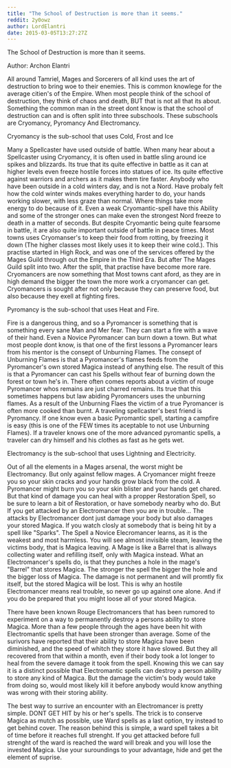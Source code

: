 ```yaml
---
title: "The School of Destruction is more than it seems."
reddit: 2y0owz
author: LordElantri
date: 2015-03-05T13:27:27Z
---
```


The School of Destruction is more than it seems.

Author: Archon Elantri

All around Tamriel, Mages and Sorcerers of all kind uses the art of destruction to bring woe to their enemies. This is common knowlege for the average citien's of the Empire.
When most people think of the school of destruction, they think of chaos and death, BUT that is not all that its about.  
Something the common man in the street dont know is that the school of destruction can and is often split into three subschools. 
These subschools are Cryomancy, Pyromancy And Electromancy.

Cryomancy is the sub-school that uses Cold, Frost and Ice

Many a Spellcaster have used outside of battle. When many hear about a Spellcaster using Cryomancy, it is often used in battle sling around ice spikes and blizzards.
Its true that its quite effective in battle as it can at higher levels even freeze hostile forces into statues of ice. Its quite effective against warriors and archers as it makes them tire faster.
Anybody who have been outside in a cold winters day, and is not a Nord. 
Have probaly felt how the cold winter winds makes everything harder to do, your hands working slower, with less graze than normal. Where things take more energy to do because of it.
Even a weak Cryomantic-spell have this Ability and some of the stronger ones can make even the strongest Nord freeze to death in a matter of seconds. 
But despite Cryomantic being quite fearsome in battle, it are also quite important outside of battle in peace times.
Most towns uses Cryomanser's to keep their food from rotting, by freezing it down (The higher classes most likely uses it to keep their wine cold.). 
This practise started in High Rock, and was one of the services offered by the Mages Guild  through out the Empire in the Third Era. But after The Mages Guild split into two.
After the split, that practise have become more rare. Cryomancers are now something that Most towns cant aford, as they are in high demand the bigger the town the more work a cryomancer can get.
Cryomancers is sought after not only because they can preserve food, but also because they exell at fighting fires.

Pyromancy is the sub-school that uses Heat and Fire.

Fire is a dangerous thing, and so a Pyromancer is something that is something every sane Man and Mer fear. They can start a fire with a wave of their hand. 
Even a Novice Pyromancer can burn down a town. But what most people dont know, is that one of the first lessons a Pyromancer lears from his mentor is the consept of Unburning Flames.
The consept of Unburning Flames is that a Pyromancer's flames feeds from the Pyromancer's own stored Magica instead of anything else.
The result of this is that a Pyromancer can cast his Spells without fear of burning down the forest or town he's in. 
There often comes reports about a victim of rouge Pyromancer whos remains are just charred remains. Its true that this sometimes happens but law abiding Pyromancers uses the unburning flames.
As a result of the Unburning Flaes the victim of a true Pyromancer is often more cooked than burnt. 
A traveling spellcaster's best friend is Pyromancy. If one know even a basic Pyromantic spell, starting a campfire is easy (this is one of the FEW times its aceptable to not use Unburning Flames). 
If a traveler knows one of the more advanced pyromantic spells, a traveler can dry himself and his clothes as fast as he gets wet. 

Electromancy is the sub-school that uses Lightning and Electricity.

Out of all the elements in a Mages arsenal, the worst might be Electromancy. But only against fellow mages. 
A Cryomancer might freeze you so your skin cracks and your hands grow black from the cold.  A Pyromancer might burn you so your skin blister and your hands get chared.
But that kind of damage you can heal with a propper Restoration Spell, so be sure to learn a bit of Restoration, or have somebody nearby who do. 
But If you get attacked by an Electromancer then you are in trouble...
The attacks by Electromancer dont just damage your body but also damages your stored Magica. 
If you watch closly at somebody that is being hit by a spell like "Sparks". The Spell a Novice Elecromancer learns, as it is the weakest and most harmless.
You will see almost invisible steam, leaving the victims body, that is Magica leaving.
A Mage is like a Barrel that is allways collecting water and refilling itself, only with Magica instead. What an Electromancer's spells do, is that they punches a hole in the mage's
"Barrel" that stores Magica. The stronger the spell the bigger the hole and the bigger loss of Magica. The damage is not permanent and will promtly fix itself, but the stored Magica will be lost.
This is why an hostile Electromancer means real trouble, so never go up against one alone. And if you do be prepared that you might loose all of your stored Magica.

There have been known Rouge Electromancers that has been rumored to experiment  on a way to permanently destroy a persons ability to store Magica. 
More than a few people through the ages have been hit with Electromantic spells that have been stronger than average. 
Some of the surivors have reported that their ability to store Magica have been diminished, and the speed of whitch they store it have slowed. 
But they all recovered from that within a month, even if their body took a lot longer to heal from the severe damage it took from the spell.
Knowing this we can say it is a distinct possible that Electromantic spells can destroy a person ability to store any kind of Magica. 
But the damage the victim's body would take from doing so, would most likely kill it before anybody would know anything was wrong with their storing ability.

The best way to surrive an encounter with an Electromancer is pretty simple. DONT GET HIT by his or her's spells. The trick is to conserve Magica as mutch as possible, use Ward spells as a last
option, try instead to get behind cover. The reason behind this is simple, a ward spell takes a bit of time before it reaches full strenght. 
If you get attacked before full strenght of the ward is reached the ward will break and you will lose the invested Magica. Use your suroundings to your advantage, hide and get the element of suprise.


